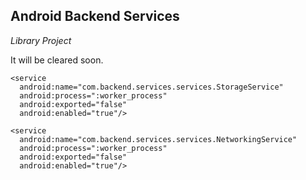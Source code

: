 ## Android Backend Services

*Library Project*

It will be cleared soon.


```
<service 
  android:name="com.backend.services.services.StorageService" 
  android:process=":worker_process"
  android:exported="false"
  android:enabled="true"/>
    
<service 
  android:name="com.backend.services.services.NetworkingService" 
  android:process=":worker_process"
  android:exported="false"
  android:enabled="true"/>
```
